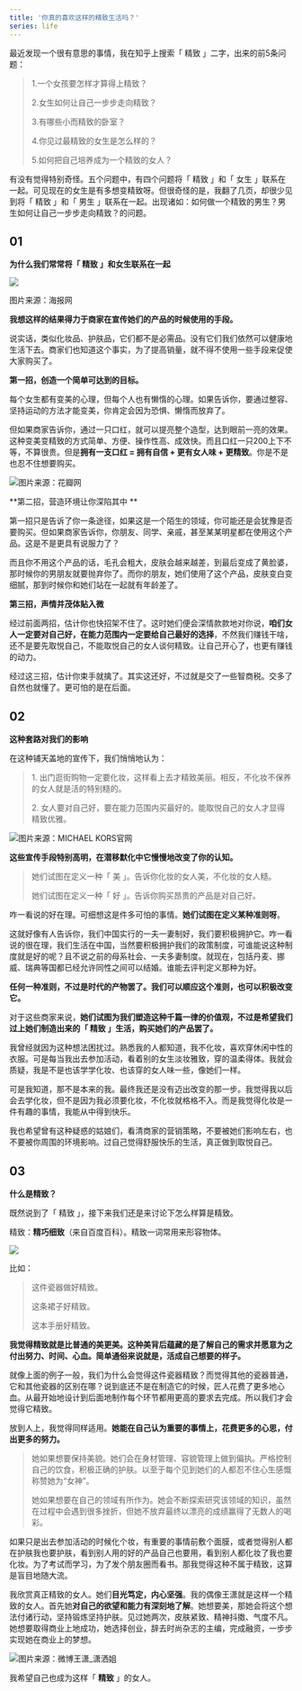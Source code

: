 ```yaml
---
title: '你真的喜欢这样的精致生活吗？'
series: life
---
```


最近发现一个很有意思的事情，我在知乎上搜索「 精致 」二字，出来的前5条问题：

> 1.一个女孩要怎样才算得上精致？
> 
> 2.女生如何让自己一步步走向精致？
> 
> 3.有哪些小而精致的卧室？
> 
> 4.你见过最精致的女生是怎么样的？
> 
> 5.如何把自己培养成为一个精致的女人？

有没有觉得特别奇怪。五个问题中，有四个问题将「 精致 」和「 女生 」联系在一起。可见现在的女生是有多想变精致呀。但很奇怪的是，我翻了几页，却很少见到将「 精致 」和「 男生 」联系在一起。出现诸如：如何做一个精致的男生？男生如何让自己一步步走向精致？的问题。

  

## 01

**为什么我们常常将「 精致 」和女生联系在一起**

![](//upload-images.jianshu.io/upload_images/2374669-75a70b3cd6afba50?imageMogr2/auto-orient/strip%7CimageView2/2/w/458/format/webp)

图片来源：海报网

**我想这样的结果得力于商家在宣传她们的产品的时候使用的手段。**

说实话，类似化妆品、护肤品，它们都不是必需品。没有它们我们依然可以健康地生活下去。商家们也知道这个事实，为了提高销量，就不得不使用一些手段来促使大家购买了。

  

**第一招，创造一个简单可达到的目标。**

每个女生都有变美的心理，但每个人也有懒惰的心理。如果告诉你，要通过整容、坚持运动的方法才能变美，你肯定会因为恐惧、懒惰而放弃了。

但如果商家告诉你，通过一只口红，就可以提亮整个造型，达到眼前一亮的效果。这种变美变精致的方式简单、方便、操作性高、成效快。而且口红一只200上下不等，不算很贵。但是**拥有一支口红 = 拥有自信 \+ 更有女人味 \+ 更精致**。你是不是也忍不住想要购买。

![图片来源：花瓣网](//upload-images.jianshu.io/upload_images/2374669-2da03c047d168af8?imageMogr2/auto-orient/strip%7CimageView2/2/w/658/format/webp)



  

**第二招，营造环境让你深陷其中 **

第一招只是告诉了你一条途径，如果这是一个陌生的领域，你可能还是会犹豫是否要购买。但如果商家告诉你，你朋友、同学、亲戚，甚至某某明星都在使用这个产品。这是不是更具有说服力了？

而且你不用这个产品的话，毛孔会粗大，皮肤会越来越差，到最后变成了黄脸婆，那时候你的男朋友就要抛弃你了。而你的朋友，她们使用了这个产品，皮肤变白变细腻，那到时候你和她们站在一起就有年龄差了。

  

**第三招，声情并茂体贴入微**

经过前面两招，估计你也快招架不住了。这时她们便会深情款款地对你说，**咱们女人一定要对自己好，在能力范围内一定要给自己最好的选择**，不然我们赚钱干啥，还不是要先取悦自己，不能取悦自己的女人谈何精致。让自己开心了，也更有赚钱的动力。

经过这三招，估计你束手就擒了。其实这还好，不过就是交了一些智商税。交多了自然也就懂了。更可怕的是在后面。

  

## 02

**这种套路对我们的影响**

在这种铺天盖地的宣传下，我们悄悄地认为：

> 1\. 出门逛街购物一定要化妆，这样看上去才精致美丽。相反，不化妆不保养的女人就是活的特别糙的。
> 
> 2\. 女人要对自己好，要在能力范围内买最好的。能取悦自己的女人才显得精致优雅。

![图片来源：MICHAEL KORS官网](//upload-images.jianshu.io/upload_images/2374669-87b34a6edf130dd0?imageMogr2/auto-orient/strip%7CimageView2/2/w/658/format/webp)



  

**这些宣传手段特别高明，在潜移默化中它慢慢地改变了你的认知。**

> 她们试图在定义一种「 美 」。告诉你化妆的女人美，不化妆的女人糙。
> 
> 她们试图在定义一种「 好 」。告诉你购买昂贵的产品是对自己好。

咋一看说的好在理。可细想这是件多可怕的事情。**她们试图在定义某种准则呀**。

这就好像有人告诉你，我们中国实行的一夫一妻制好，我们要积极拥护它。咋一看说的很在理，我们生活在中国，当然要积极拥护我们的政策制度，可谁能说这种制度就是好的呢？且不说之前的母系社会、一夫多妻制度。就现在，包括丹麦、挪威、瑞典等国都已经允许同性之间可以结婚。谁能去评判定义那种为好。

**任何一种准则，不过是时代的产物罢了。我们可以顺应这个准则，也可以积极改变它。**

对于这些商家来说，**她们试图为我们塑造这种千篇一律的价值观，不过是希望我们过上她们制造出来的「 精致 」生活，购买她们的产品罢了。**

我曾经就因为这种想法困扰过。熟悉我的人都知道，我不化妆，喜欢穿休闲中性的衣服。可是每当我出去参加活动，看着别的女生淡妆雅致，穿的温柔得体。我就会质疑，我是不是也该学学化妆、也该穿的女人味一些，像她们一样。

可是我知道，那不是本来的我。最终我还是没有迈出改变的那一步。我觉得我以后会去学化妆，但不是因为我必须要化妆，不化妆就格格不入。而是我觉得化妆是一件有趣的事情，我能从中得到快乐。

我也希望曾有这种疑惑的姑娘们，看清商家的营销策略，不要被她们影响左右，也不要被你周围的环境影响。过自己觉得舒服快乐的生活，真正做到取悦自己。

  

## 03

**什么是精致？**

既然说到了「 精致 」，接下来我们还是来讨论下怎么样算是精致。

精致：**精巧细致**（来自百度百科）。精致一词常用来形容物体。

![](//upload-images.jianshu.io/upload_images/2374669-d35dc0af4892da3b?imageMogr2/auto-orient/strip%7CimageView2/2/w/400/format/webp)

比如：

> 这件瓷器做好精致。
> 
> 这条裙子好精致。
> 
> 这本手册好精致。

**我觉得精致就是比普通的美更美。这种美背后蕴藏的是了解自己的需求并愿意为之付出努力、时间、心血。简单通俗来说就是，活成自己想要的样子。**

就像上面的例子一般，我们为什么会觉得这件瓷器精致？而觉得其他的瓷器普通，它和其他瓷器的区别在哪？说到底还不是在制造它的时候，匠人花费了更多地心血。从最开始地设计到后面地制作每个环节都用更高的要求去完成。所以我们才会觉得它精致。

放到人上，我觉得同样适用。**她能在自己认为重要的事情上，花费更多的心思，付出更多的努力。**

> 她如果想要保持美貌。她们会在身材管理、容貌管理上做到偏执。严格控制自己的饮食，积极正确的护肤。以至于每个见到她们的人都忍不住心生感慨称赞她为“女神”。
> 
> 她如果想要在自己的领域有所作为。她会不断探索研究该领域的知识，虽然在过程中会遇到很多挫折，但她不放弃最终以漂亮的成绩赢得了无数人的喝彩。 

如果只是出去参加活动的时候化个妆，有重要的事情前敷个面膜，或者觉得别人都在护肤我也要护肤，看到别人用的好的产品自己也要用，看到别人都化妆了我也要化妆。为了考试而学习，为了发个朋友圈而看书。那我觉得这种不属于精致，这算是盲目地随大流。

我欣赏真正精致的女人。她们**目光笃定，内心坚强**。我的偶像王潇就是这样一个精致的女人。首先她**对自己的欲望和能力有深刻地了解**。她想要美，那她会将这个想法付诸行动，坚持锻炼坚持护肤。见过她两次，皮肤紧致、精神抖擞、气度不凡。她想要取得商业上地成功，她选择创业，辞去时尚杂志的主编，完成融资，一步步实现她在商业上的梦想。

![图片来源：微博王潇_潇洒姐](//upload-images.jianshu.io/upload_images/2374669-81bb409ee25436d6?imageMogr2/auto-orient/strip%7CimageView2/2/w/690/format/webp)



  

我希望自己也成为这样「 **精致** 」的女人。